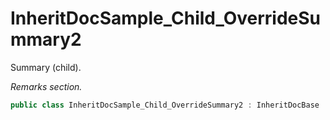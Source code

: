 # InheritDocSample_Child_OverrideSummary2
Summary (child).

_Remarks section._

```cs
public class InheritDocSample_Child_OverrideSummary2 : InheritDocBase
```

